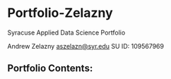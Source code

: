 # Portfolio-Zelazny
 Syracuse Applied Data Science Portfolio


Andrew Zelazny
aszelazn@syr.edu
SU ID: 109567969

Portfolio Contents:
-
